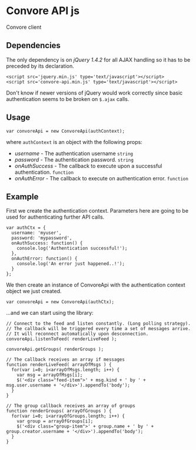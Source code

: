 # Convore API js

Convore client

## Dependencies

The only dependency is on *jQuery 1.4.2* for all AJAX handling so it has
to be preceded by its declaration.

    <script src='jquery.min.js' type='text/javascript'></script>
    <script src='convore-api.min.js' type='text/javascript'></script>

Don't know if newer versions of jQuery would work correctly since basic 
authentication seems to be broken on `$.ajax` calls.

## Usage

    var convoreApi = new ConvoreApi(authContext);

where `authContext` is an object with the following props:

  * *username* - The authentication username `string`
  * *password* - The authentication password. `string`
  * *onAuthSuccess* - The callback to execute upon a successful authentication. `function`
  * *onAuthError* - The callback to execute on authentication error. `function`

## Example

First we create the authentication context. Parameters here are going to be used for authenticating further API calls.

    var authCtx = {
      username: 'myuser',
      password: 'mypassword',
      onAuthSuccess: function() {
        console.log('Authentication successful!');
      },
      onAuthError: function() {
        console.log('An error just happened..!');
      }
    };

We then create an instance of ConvoreApi with the authentication context
object we just created.

    var convoreApi = new ConvoreApi(authCtx);

...and we can start using the library:

    // Connect to the feed and listen constantly. (Long polling strategy).
    // The callback will be triggered every time a set of messages arrive.
    // It will reconnect automatically upon desconnection.
    convoreApi.listenToFeed( renderLiveFeed );

    convoreApi.getGroups( renderGroups );

    // The callback receives an array if messages
    function renderLiveFeed( arrayOfMsgs ) {
      for(var i=0; i<arrayOfMsgs.length; i++) {
        var msg = arrayOfMsgs[i];
        $('<div class="feed-item">' + msg.kind + ' by ' + msg.user.username + '</div>').appendTo('body');
      }
    }

    // The group callback receives an array of groups
    function renderGroups( arrayOfGroups ) {
      for(var i=0; i<arrayOfGroups.length; i++) {
        var group = arrayOfGroups[i];
        $('<div class="group-item">' + group.name + ' by ' + group.creator.username + '</div>').appendTo('body');
      }
    }
